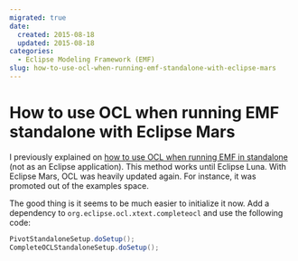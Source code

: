```yaml
---
migrated: true
date:
  created: 2015-08-18
  updated: 2015-08-18
categories:
  - Eclipse Modeling Framework (EMF)
slug: how-to-use-ocl-when-running-emf-standalone-with-eclipse-mars
---
```

# How to use OCL when running EMF standalone with Eclipse Mars

I previously explained on [how to use OCL when running EMF in standalone](../2012/how-to-use-ocl-when-running-emf-standalone.md) (not as an Eclipse application).
This method works until Eclipse Luna.
With Eclipse Mars, OCL was heavily updated again.
For instance, it was promoted out of the examples space.

The good thing is it seems to be much easier to initialize it now.
Add a dependency to `org.eclipse.ocl.xtext.completeocl` and use the following code:

```java
PivotStandaloneSetup.doSetup();
CompleteOCLStandaloneSetup.doSetup();
```

